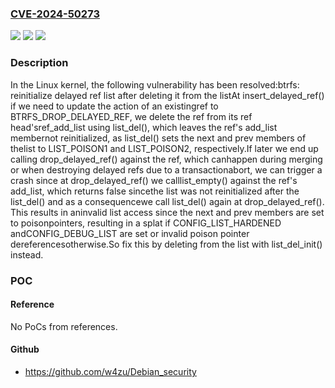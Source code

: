 ### [CVE-2024-50273](https://cve.mitre.org/cgi-bin/cvename.cgi?name=CVE-2024-50273)
![](https://img.shields.io/static/v1?label=Product&message=Linux&color=blue)
![](https://img.shields.io/static/v1?label=Version&message=1d57ee941692%3C%202fd0948a483e%20&color=brighgreen)
![](https://img.shields.io/static/v1?label=Vulnerability&message=n%2Fa&color=brighgreen)

### Description

In the Linux kernel, the following vulnerability has been resolved:btrfs: reinitialize delayed ref list after deleting it from the listAt insert_delayed_ref() if we need to update the action of an existingref to BTRFS_DROP_DELAYED_REF, we delete the ref from its ref head'sref_add_list using list_del(), which leaves the ref's add_list membernot reinitialized, as list_del() sets the next and prev members of thelist to LIST_POISON1 and LIST_POISON2, respectively.If later we end up calling drop_delayed_ref() against the ref, which canhappen during merging or when destroying delayed refs due to a transactionabort, we can trigger a crash since at drop_delayed_ref() we calllist_empty() against the ref's add_list, which returns false sincethe list was not reinitialized after the list_del() and as a consequencewe call list_del() again at drop_delayed_ref(). This results in aninvalid list access since the next and prev members are set to poisonpointers, resulting in a splat if CONFIG_LIST_HARDENED andCONFIG_DEBUG_LIST are set or invalid poison pointer dereferencesotherwise.So fix this by deleting from the list with list_del_init() instead.

### POC

#### Reference
No PoCs from references.

#### Github
- https://github.com/w4zu/Debian_security


